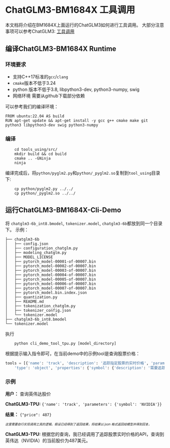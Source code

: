 # ChatGLM3-BM1684X 工具调用
本文档将介绍在BM1684X上面运行的ChatGLM3如何进行工具调用。
大部分注意事项可以参考ChatGLM3: [工具调用](https://github.com/THUDM/ChatGLM3/blob/main/tool_using/README.md)


## 编译ChatGLM3-BM1684X Runtime
### 环境要求
- 支持C++17标准的```gcc```/```clang```
- ```cmake```版本不低于3.24
- python 版本不低于3.8, libpython3-dev, python3-numpy, swig
- 网络环境 需要从github下载部分依赖

可以参考我们的编译环境：
```docker
FROM ubuntu:22.04 AS build
RUN apt-get update && apt-get install -y gcc g++ cmake make git python3 libpython3-dev swig python3-numpy
```
### 编译
``` shell
    cd tools_using/src/
    mkdir build && cd build
    cmake .. -GNinja
    ninja
```
编译完成后，将```python/pyglm2.py```和```python/_pyglm2.so```复制到```tool_using```目录下:
``` shell
    cp python/pyglm2.py ../../
    cp python/_pyglm2.so ../../
```
## 运行ChatGLM3-BM1684X-Cli-Demo
将 ```chatglm3-6b_int8.bmodel```, ```tokenizer.model```, ```chatglm3-6b```都放到同一个目录下。
示例：

```
├── chatglm3-6b
│   ├── config.json
│   ├── configuration_chatglm.py
│   ├── modeling_chatglm.py
│   ├── MODEL_LICENSE
│   ├── pytorch_model-00001-of-00007.bin
│   ├── pytorch_model-00002-of-00007.bin
│   ├── pytorch_model-00003-of-00007.bin
│   ├── pytorch_model-00004-of-00007.bin
│   ├── pytorch_model-00005-of-00007.bin
│   ├── pytorch_model-00006-of-00007.bin
│   ├── pytorch_model-00007-of-00007.bin
│   ├── pytorch_model.bin.index.json
│   ├── quantization.py
│   ├── README.md
│   ├── tokenization_chatglm.py
│   ├── tokenizer_config.json
│   └── tokenizer.model
├── chatglm3-6b_int8.bmodel
└── tokenizer.model

```
执行

``` shell
    python cli_demo_tool_tpu.py [model_directory]
```
根据提示输入指令即可，在当前demo中的示例tool是查询股票价格：
``` python
tools = [{'name': 'track', 'description': '追踪指定股票的实时价格', 'parameters': {
    'type': 'object', 'properties': {'symbol': {'description': '需要追踪的股票代码'}}, 'required': []}}]
```

### 示例

**用户：** 查询英伟达股价

**ChatGLM3-TPU:** `{'name': 'track', 'parameters': {'symbol': 'NVIDIA'}}`

**结果：** `{"price": 487}`


<sub><sup>*这里需要自行实现调用工具的逻辑。假设已经得到了返回结果，将结果以 json 格式返回给模型并得到回复。*</sup></sub>

**ChatGLM3-TPU:** 根据您的查询，我已经调用了追踪股票实时价格的API，查询到英伟达（NVIDIA）的当前股价为487美元。






